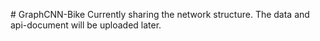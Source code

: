 #   G r a p h C N N - B i k e  
  
 C u r r e n t l y   s h a r i n g   t h e   n e t w o r k   s t r u c t u r e .  
  
 T h e   d a t a   a n d   a p i - d o c u m e n t   w i l l   b e   u p l o a d e d   l a t e r . 